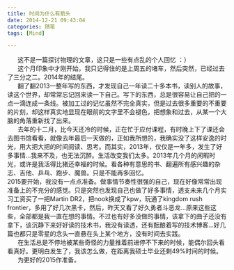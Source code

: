 ```yaml
---
title: 时间为什么有箭头
date: 2014-12-21 09:43:04
categories: 随笔
tags: [Mind]

---
```

      这不是一篇探讨物理的文章，这只是一些有点乱的个人回忆 ：）  
      这个月印象中才刚开始，我只记得住的是上周五的堵车，然后突然，已经过去了三分之二。2014年的结尾。  
      翻了翻2013一整年写的东西，才发现自己一年读二十多本书，读别人的故事，读这个世界，却常常忘记回来读一下自己。写下的东西，总是很容易让自己把的一点一滴连成一条线。被加工过的记忆虽然不完全真实，但是过去很多重要的不重要的片刻，却这样真实地显现在眼前的文字里不会褪色，把想象和过去，从某一个大脑的角落重新找了出来。  
      去年的十二月，比今天还冷的时候，正在忙于应付课程，有时晚上下了课还会去图书馆看看，就像去年最后一天做的，正如我所想的，我确实没了这样安逸的时光，用大把大把的时间阅读、思考。而其实，2013年，仅仅是一年多，发生了好多事情…我来不及，也无法沉醉。生活改变我们太多。2013年几个月的闲暇时光，或许是我活得比猪还幸福的时候。看各种有意思的书、翻遍所有感兴趣的杂志、吉他、乒乓、跑步、魔兽。只是不能再多回忆。  
2015要开始，我没有一点点准备。做事情节奏性很强的自己，现在好像常常出现准备上的不充分的感觉。只是突然也发现自己也做了好多事情，透支未来几个月实习工资买了一把Martin DR2，把nook换成了kpw，玩通了kingdom rush frontier，多用了好几次黑卡，然后，昨天又看了好久勇者斗恶龙…原来这些这些，全部都是我一直在想的事情。不过也有好多没做的事情，该拿下的曲子还没有拿下，该沉静下来好好读的技术书，我没有读透，还有酝酿着写的技术博客…好几篇也都只是零星的念头一直悬在头上某个地方，没有时间去实践。  
      在生活总是不停地被某些奇怪的力量推着前进停不下来的时候，能偶尔回头看看真好。更明白发生了，我该怎么做，在距离我硕士毕业还剩49%时间的时候。  
      为更好的2015作准备。